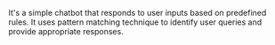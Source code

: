 It's a simple chatbot that responds to user inputs based on predefined rules. It uses pattern matching technique to identify user queries and provide appropriate responses.
